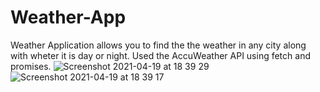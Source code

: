 # Weather-App
Weather Application allows you to find the the weather in any city along with wheter it is day or night.
Used the AccuWeather API using fetch and promises.
![Screenshot 2021-04-19 at 18 39 29](https://user-images.githubusercontent.com/77341937/115279418-a4cee980-a13e-11eb-8786-d52e9a0331e0.png)
![Screenshot 2021-04-19 at 18 39 17](https://user-images.githubusercontent.com/77341937/115279426-a698ad00-a13e-11eb-8768-fa7483faa81c.png)
